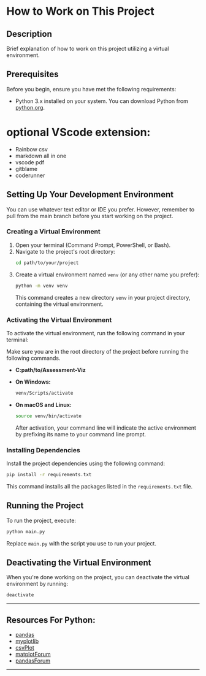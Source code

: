 # How to Work on This Project

## Description

Brief explanation of how to work on this project utilizing a virtual environment.

## Prerequisites

Before you begin, ensure you have met the following requirements:

- Python 3.x installed on your system. You can download Python from [python.org](https://www.python.org/downloads/).

# optional VScode extension:
- Rainbow csv
- markdown all in one
- vscode pdf
- gitblame
- coderunner

## Setting Up Your Development Environment

You can use whatever text editor or IDE you prefer. However, remember to pull from the main branch before you start working on the project.

### Creating a Virtual Environment

1. Open your terminal (Command Prompt, PowerShell, or Bash).
2. Navigate to the project's root directory:
   ```bash
   cd path/to/your/project
   ```
3. Create a virtual environment named `venv` (or any other name you prefer):
   ```bash
   python -m venv venv
   ```
   This command creates a new directory `venv` in your project directory, containing the virtual environment.

### Activating the Virtual Environment

To activate the virtual environment, run the following command in your terminal:

Make sure you are in the root directory of the project before running the following commands.

- **C:path/to/Assessment-Viz**

- **On Windows:**
  ```bash
  venv/Scripts/activate
  ```
- **On macOS and Linux:**
  ```bash
  source venv/bin/activate
  ```
  After activation, your command line will indicate the active environment by prefixing its name to your command line prompt.

### Installing Dependencies

Install the project dependencies using the following command:

```bash
pip install -r requirements.txt
```

This command installs all the packages listed in the `requirements.txt` file.

## Running the Project

To run the project, execute:

```bash
python main.py
```

Replace `main.py` with the script you use to run your project.

## Deactivating the Virtual Environment

When you're done working on the project, you can deactivate the virtual environment by running:

```bash
deactivate
```

---
## Resources For Python:
- [pandas](https://pandas-xlsxwriter-charts.readthedocs.io/)
- [myplotlib](https://www.geeksforgeeks.org/plot-data-from-excel-file-in-matplotlib-python/)
- [csvPlot](https://www.youtube.com/watch?v=y43_o2OnI68)
- [matplotForum](https://www.w3schools.com/python/matplotlib_plotting.asp)
- [pandasForum](https://www.w3schools.com/python/pandas/default.asp)

---